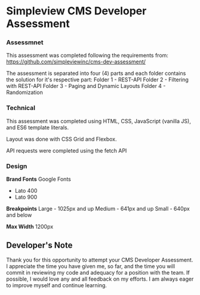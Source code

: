 Simpleview CMS Developer Assessment
======
### Assessmnet
This assessment was completed following the requirements from: https://github.com/simpleviewinc/cms-dev-assessment/

The assessment is separated into four (4) parts and each folder contains the solution for it's respective part:
Folder 1 - REST-API
Folder 2 - Filtering with REST-API
Folder 3 - Paging and Dynamic Layouts
Folder 4 - Randomization

### Technical
This assessment was completed using HTML, CSS, JavaScript (vanilla JS), and ES6 template literals.

Layout was done with CSS Grid and Flexbox.

API requests were completed using the fetch API

### Design
**Brand Fonts**
Google Fonts
* Lato 400
* Lato 900

**Breakpoints**
Large - 1025px and up
Medium - 641px and up
Small - 640px and below

**Max Width**
1200px

## Developer's Note
Thank you for this opportunity to attempt your CMS Developer Assessment. I appreciate the time you have given me, so far, and the time you will commit in reviewing my code and adequacy for a position with the team. If possible, I would love any and all feedback on my efforts. I am always eager to improve myself and continue learning.

